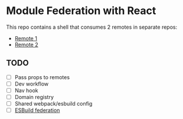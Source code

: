 # Module Federation with React

This repo contains a shell that consumes 2 remotes in separate repos:

- [Remote 1](https://github.com/coryhouse/remote-1)
- [Remote 2](https://github.com/coryhouse/remote-2)

## TODO

- [ ] Pass props to remotes
- [ ] Dev workflow
- [ ] Nav hook
- [ ] Domain registry
- [ ] Shared webpack/esbuild config
- [ ] [ESBuild federation](https://github.com/jacob-ebey/esbuild-federation-example)
